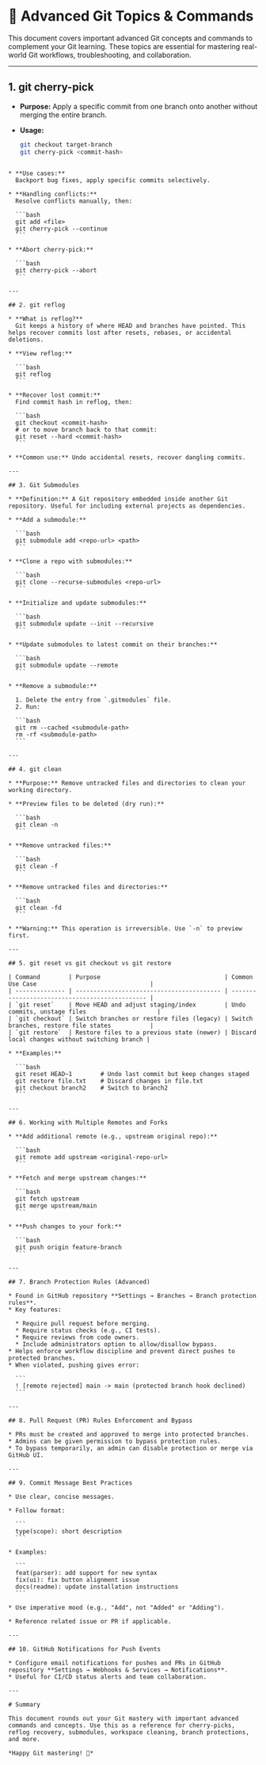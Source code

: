 # 🧩 Advanced Git Topics & Commands

This document covers important advanced Git concepts and commands to complement your Git learning. These topics are essential for mastering real-world Git workflows, troubleshooting, and collaboration.

---

## 1. git cherry-pick

- **Purpose:** Apply a specific commit from one branch onto another without merging the entire branch.
- **Usage:**

  ```bash
  git checkout target-branch
  git cherry-pick <commit-hash>
````

* **Use cases:**
  Backport bug fixes, apply specific commits selectively.

* **Handling conflicts:**
  Resolve conflicts manually, then:

  ```bash
  git add <file>
  git cherry-pick --continue
  ```

* **Abort cherry-pick:**

  ```bash
  git cherry-pick --abort
  ```

---

## 2. git reflog

* **What is reflog?**
  Git keeps a history of where HEAD and branches have pointed. This helps recover commits lost after resets, rebases, or accidental deletions.

* **View reflog:**

  ```bash
  git reflog
  ```

* **Recover lost commit:**
  Find commit hash in reflog, then:

  ```bash
  git checkout <commit-hash>
  # or to move branch back to that commit:
  git reset --hard <commit-hash>
  ```

* **Common use:** Undo accidental resets, recover dangling commits.

---

## 3. Git Submodules

* **Definition:** A Git repository embedded inside another Git repository. Useful for including external projects as dependencies.

* **Add a submodule:**

  ```bash
  git submodule add <repo-url> <path>
  ```

* **Clone a repo with submodules:**

  ```bash
  git clone --recurse-submodules <repo-url>
  ```

* **Initialize and update submodules:**

  ```bash
  git submodule update --init --recursive
  ```

* **Update submodules to latest commit on their branches:**

  ```bash
  git submodule update --remote
  ```

* **Remove a submodule:**

  1. Delete the entry from `.gitmodules` file.
  2. Run:

  ```bash
  git rm --cached <submodule-path>
  rm -rf <submodule-path>
  ```

---

## 4. git clean

* **Purpose:** Remove untracked files and directories to clean your working directory.

* **Preview files to be deleted (dry run):**

  ```bash
  git clean -n
  ```

* **Remove untracked files:**

  ```bash
  git clean -f
  ```

* **Remove untracked files and directories:**

  ```bash
  git clean -fd
  ```

* **Warning:** This operation is irreversible. Use `-n` to preview first.

---

## 5. git reset vs git checkout vs git restore

| Command        | Purpose                                   | Common Use Case                                |
| -------------- | ----------------------------------------- | ---------------------------------------------- |
| `git reset`    | Move HEAD and adjust staging/index        | Undo commits, unstage files                    |
| `git checkout` | Switch branches or restore files (legacy) | Switch branches, restore file states           |
| `git restore`  | Restore files to a previous state (newer) | Discard local changes without switching branch |

* **Examples:**

  ```bash
  git reset HEAD~1        # Undo last commit but keep changes staged
  git restore file.txt    # Discard changes in file.txt
  git checkout branch2    # Switch to branch2
  ```

---

## 6. Working with Multiple Remotes and Forks

* **Add additional remote (e.g., upstream original repo):**

  ```bash
  git remote add upstream <original-repo-url>
  ```

* **Fetch and merge upstream changes:**

  ```bash
  git fetch upstream
  git merge upstream/main
  ```

* **Push changes to your fork:**

  ```bash
  git push origin feature-branch
  ```

---

## 7. Branch Protection Rules (Advanced)

* Found in GitHub repository **Settings → Branches → Branch protection rules**.
* Key features:

  * Require pull request before merging.
  * Require status checks (e.g., CI tests).
  * Require reviews from code owners.
  * Include administrators option to allow/disallow bypass.
* Helps enforce workflow discipline and prevent direct pushes to protected branches.
* When violated, pushing gives error:

  ```
  ! [remote rejected] main -> main (protected branch hook declined)
  ```

---

## 8. Pull Request (PR) Rules Enforcement and Bypass

* PRs must be created and approved to merge into protected branches.
* Admins can be given permission to bypass protection rules.
* To bypass temporarily, an admin can disable protection or merge via GitHub UI.

---

## 9. Commit Message Best Practices

* Use clear, concise messages.

* Follow format:

  ```
  type(scope): short description
  ```

* Examples:

  ```
  feat(parser): add support for new syntax
  fix(ui): fix button alignment issue
  docs(readme): update installation instructions
  ```

* Use imperative mood (e.g., "Add", not "Added" or "Adding").

* Reference related issue or PR if applicable.

---

## 10. GitHub Notifications for Push Events

* Configure email notifications for pushes and PRs in GitHub repository **Settings → Webhooks & Services → Notifications**.
* Useful for CI/CD status alerts and team collaboration.

---

# Summary

This document rounds out your Git mastery with important advanced commands and concepts. Use this as a reference for cherry-picks, reflog recovery, submodules, workspace cleaning, branch protections, and more.

*Happy Git mastering! 🚀*
